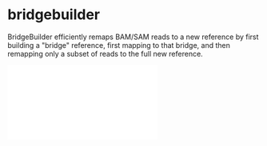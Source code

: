 bridgebuilder
=============

BridgeBuilder efficiently remaps BAM/SAM reads to a new reference by first building a "bridge" reference, first mapping to that bridge, and then remapping only a subset of reads to the full new reference. 

![BridgeBuilder System Diagram](docs/BridgeBuilderSystemDiagram.pdf?raw=true)

